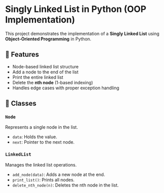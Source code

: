 # Singly Linked List in Python (OOP Implementation)

This project demonstrates the implementation of a **Singly Linked List** using **Object-Oriented Programming** in Python.

## 🚀 Features

- Node-based linked list structure
- Add a node to the end of the list
- Print the entire linked list
- Delete the **nth node** (1-based indexing)
- Handles edge cases with proper exception handling

## 🧱 Classes

### `Node`
Represents a single node in the list.

- `data`: Holds the value.
- `next`: Pointer to the next node.

### `LinkedList`
Manages the linked list operations.

- `add_node(data)`: Adds a new node at the end.
- `print_list()`: Prints all nodes.
- `delete_nth_node(n)`: Deletes the nth node in the list.
